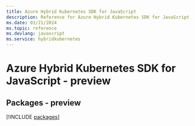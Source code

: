 ```yaml
---
title: Azure Hybrid Kubernetes SDK for JavaScript
description: Reference for Azure Hybrid Kubernetes SDK for JavaScript
ms.date: 03/21/2024
ms.topic: reference
ms.devlang: javascript
ms.service: hybridkubernetes
---
```

# Azure Hybrid Kubernetes SDK for JavaScript - preview
## Packages - preview
[!INCLUDE [packages](hybrid-kubernetes-index.md)]